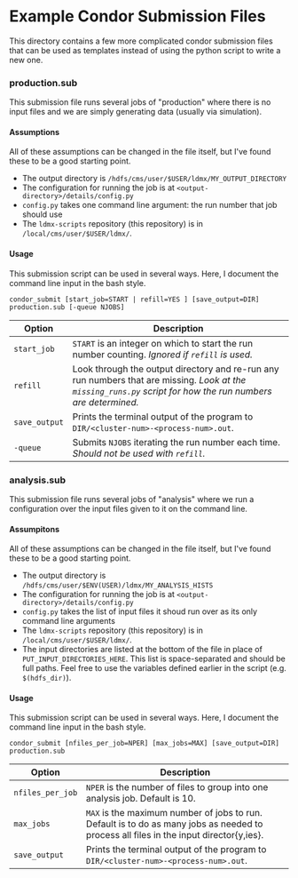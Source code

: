 # Example Condor Submission Files

This directory contains a few more complicated condor submission files that can be used as templates instead of using the python script to write a new one.

### production.sub

This submission file runs several jobs of "production" where there is no input files and we are simply generating data (usually via simulation).

#### Assumptions
All of these assumptions can be changed in the file itself, but I've found these to be a good starting point.

- The output directory is `/hdfs/cms/user/$USER/ldmx/MY_OUTPUT_DIRECTORY`
- The configuration for running the job is at `<output-directory>/details/config.py`
- `config.py` takes one command line argument: the run number that job should use
- The `ldmx-scripts` repository (this repository) is in `/local/cms/user/$USER/ldmx/`.

#### Usage
This submission script can be used in several ways. Here, I document the command line input in the bash style.
```
condor_submit [start_job=START | refill=YES ] [save_output=DIR] production.sub [-queue NJOBS]
```

Option | Description
---|---
`start_job` | `START` is an integer on which to start the run number counting. *Ignored if `refill` is used.*
`refill` | Look through the output directory and re-run any run numbers that are missing. *Look at the `missing_runs.py` script for how the run numbers are determined.*
`save_output` | Prints the terminal output of the program to `DIR/<cluster-num>-<process-num>.out`.
`-queue` | Submits `NJOBS` iterating the run number each time. *Should not be used with `refill`.*

### analysis.sub

This submission file runs several jobs of "analysis" where we run a configuration over the input files given to it on the command line.

#### Assumpitons
All of these assumptions can be changed in the file itself, but I've found these to be a good starting point.

- The output directory is `/hdfs/cms/user/$ENV(USER)/ldmx/MY_ANALYSIS_HISTS`
- The configuration for running the job is at `<output-directory>/details/config.py`
- `config.py` takes the list of input files it shoud run over as its only command line arguments
- The `ldmx-scripts` repository (this repository) is in `/local/cms/user/$USER/ldmx/`.
- The input directories are listed at the bottom of the file in place of `PUT_INPUT_DIRECTORIES_HERE`. This list is space-separated and should be full paths. Feel free to use the variables defined earlier in the script (e.g. `$(hdfs_dir)`).

#### Usage
This submission script can be used in several ways. Here, I document the command line input in the bash style.
```
condor_submit [nfiles_per_job=NPER] [max_jobs=MAX] [save_output=DIR] production.sub
```

Option | Description
---|---
`nfiles_per_job` | `NPER` is the number of files to group into one analysis job. Default is 10.
`max_jobs` | `MAX` is the maximum number of jobs to run. Default is to do as many jobs as needed to process all files in the input director{y,ies}.
`save_output` | Prints the terminal output of the program to `DIR/<cluster-num>-<process-num>.out`.
